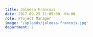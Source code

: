 ```yaml
---
title: Jaleesa Francois
date: 2017-09-25 11:05:00 -04:00
role: Project Manager
image: "/uploads/jaleesa-francois.jpg"
department: 2
---
```

